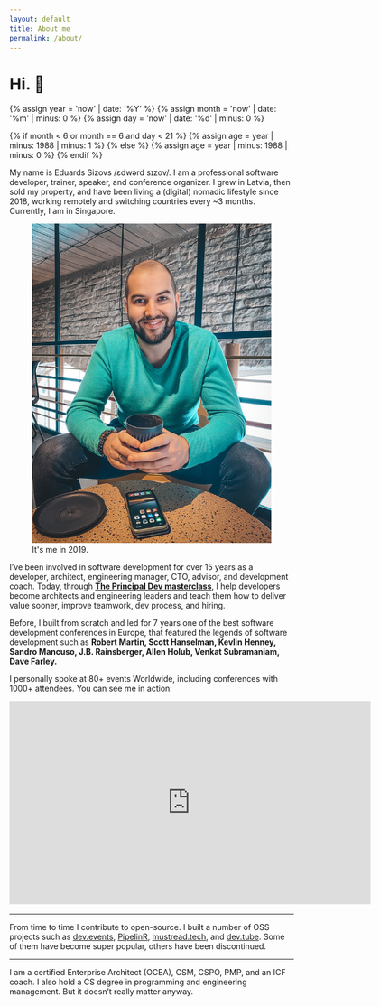 ```yaml
---
layout: default
title: About me
permalink: /about/
---
```


# Hi. 👋

{% assign year = 'now' | date: '%Y' %}
{% assign month = 'now' | date: '%m' | minus: 0 %}
{% assign day = 'now' | date: '%d' | minus: 0 %}

{% if month < 6 or month == 6 and day < 21 %}
{% assign age = year | minus: 1988 | minus: 1 %}
{% else %}
{% assign age = year | minus: 1988 | minus: 0 %}
{% endif %}

My name is Eduards Sizovs /ɛdwərd sɪzov/. I am a professional software developer, trainer, speaker, and conference organizer. I grew in Latvia, then sold my property, and have been living a (digital) nomadic lifestyle since 2018, working remotely and switching countries every ~3 months. Currently, I am in Singapore.
<figure>
<img src="/images/about.jpg">
<figcaption>It's me in 2019.</figcaption>
</figure>

I’ve been involved in software development for over 15 years as a developer, architect, engineering manager, CTO, advisor, and development coach. Today, through **[The Principal Dev masterclass](https://principal.dev)**, I help developers become architects and engineering leaders and teach them how to deliver value sooner, improve teamwork, dev process, and hiring.

Before, I built from scratch and led for 7 years one of the best software development conferences in Europe, that featured the legends of software development such as **Robert Martin, Scott Hanselman, Kevlin Henney, Sandro Mancuso, J.B. Rainsberger, Allen Holub, Venkat Subramaniam, Dave Farley.**

I personally spoke at 80+ events Worldwide, including conferences with 1000+ attendees. You can see me in action:

<div class="videoWrapper">
<iframe id="ytplayer" type="text/html" width="640" height="360"
  src="https://www.youtube.com/embed/AEtCEt44vlE?autoplay=0&origin=https://sizovs.net"
  frameborder="0"></iframe>
</div>


---

From time to time I contribute to open-source. I built a number of OSS projects such as [dev.events](https://dev.events), [PipelinR](https://github.com/sizovs/pipelinr), [mustread.tech](https://mustread.tech), and [dev.tube](https://dev.tube). Some of them have become super popular, others have been discontinued.

---

I am a certified Enterprise Architect (OCEA), CSM, CSPO, PMP, and an ICF coach. I also hold a CS degree in programming and engineering management. But it doesn’t really matter anyway.

